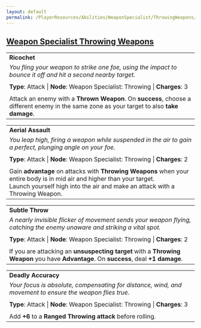 ```yaml
---
layout: default
permalink: /PlayerResources/Abilities/WeaponSpecialist/ThrowingWeapons/
---
```

## [Weapon Specialist Throwing Weapons](#Throwing-Weapons)

|                                                                                                                                                            |
| :--------------------------------------------------------------------------------------------------------- |
| **Ricochet** |
| *You fling your weapon to strike one foe, using the impact to bounce it off and hit a second nearby target.* |
| |
| **Type**: Attack \| **Node**: Weapon Specialist: Throwing \| **Charges**: 3 |
| |
| Attack an enemy with a **Thrown Weapon**. On **success**, choose a different enemy in the same zone as your target to also **take damage**. |

|                                                                                                                                                            |
| :--------------------------------------------------------------------------------------------------------- |
| **Aerial Assault** |
| *You leap high, firing a weapon while suspended in the air to gain a perfect, plunging angle on your foe.* |
| |
| **Type**: Attack \| **Node**: Weapon Specialist: Throwing \| **Charges**: 2 |
| |
| Gain **advantage** on attacks with **Throwing Weapons** when your entire body is in mid air and higher than your target.<br>Launch yourself high into the air and make an attack with a Throwing Weapon. |

|                                                                                                                                                            |
| :--------------------------------------------------------------------------------------------------------- |
| **Subtle Throw** |
| *A nearly invisible flicker of movement sends your weapon flying, catching the enemy unaware and striking a vital spot.* |
| |
| **Type**: Attack \| **Node**: Weapon Specialist: Throwing \| **Charges**: 2 |
| |
| If you are attacking an **unsuspecting target** with a **Throwing Weapon** you have **Advantage**. On **success**, deal **+1 damage**. |

|                                                                                                                                                            |
| :--------------------------------------------------------------------------------------------------------- |
| **Deadly Accuracy** |
| *Your focus is absolute, compensating for distance, wind, and movement to ensure the weapon flies true.* |
| |
| **Type**: Attack \| **Node**: Weapon Specialist: Throwing \| **Charges**: 3 |
| |
| Add **+6** to a **Ranged Throwing attack** before rolling. |